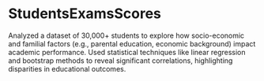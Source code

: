 # StudentsExamsScores
Analyzed a dataset of 30,000+ students to explore how socio-economic and familial factors (e.g., parental education, economic background) impact academic performance. Used statistical techniques like linear regression and bootstrap methods to reveal significant correlations, highlighting disparities in educational outcomes.

